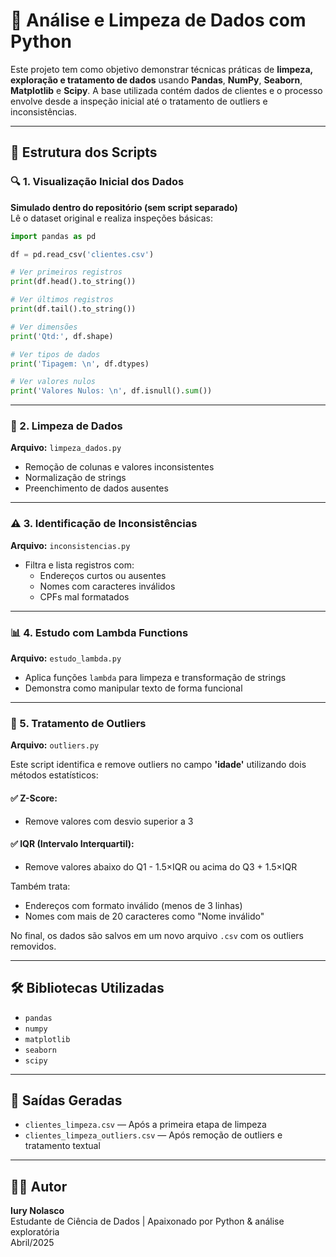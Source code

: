
# 🧼 Análise e Limpeza de Dados com Python

Este projeto tem como objetivo demonstrar técnicas práticas de **limpeza, exploração e tratamento de dados** usando **Pandas**, **NumPy**, **Seaborn**, **Matplotlib** e **Scipy**. A base utilizada contém dados de clientes e o processo envolve desde a inspeção inicial até o tratamento de outliers e inconsistências.

---

## 📁 Estrutura dos Scripts

### 🔍 1. Visualização Inicial dos Dados
**Simulado dentro do repositório (sem script separado)**  
Lê o dataset original e realiza inspeções básicas:

```python
import pandas as pd

df = pd.read_csv('clientes.csv')

# Ver primeiros registros
print(df.head().to_string())

# Ver últimos registros
print(df.tail().to_string())

# Ver dimensões
print('Qtd:', df.shape)

# Ver tipos de dados
print('Tipagem: \n', df.dtypes)

# Ver valores nulos
print('Valores Nulos: \n', df.isnull().sum())
```

---

### 🧽 2. Limpeza de Dados
**Arquivo:** `limpeza_dados.py`

- Remoção de colunas e valores inconsistentes
- Normalização de strings
- Preenchimento de dados ausentes

---

### ⚠️ 3. Identificação de Inconsistências
**Arquivo:** `inconsistencias.py`

- Filtra e lista registros com:
  - Endereços curtos ou ausentes
  - Nomes com caracteres inválidos
  - CPFs mal formatados

---

### 📊 4. Estudo com Lambda Functions
**Arquivo:** `estudo_lambda.py`

- Aplica funções `lambda` para limpeza e transformação de strings
- Demonstra como manipular texto de forma funcional

---

### 🚨 5. Tratamento de Outliers
**Arquivo:** `outliers.py`

Este script identifica e remove outliers no campo **'idade'** utilizando dois métodos estatísticos:

#### ✅ Z-Score:
- Remove valores com desvio superior a 3

#### ✅ IQR (Intervalo Interquartil):
- Remove valores abaixo do Q1 - 1.5×IQR ou acima do Q3 + 1.5×IQR

Também trata:
- Endereços com formato inválido (menos de 3 linhas)
- Nomes com mais de 20 caracteres como "Nome inválido"

No final, os dados são salvos em um novo arquivo `.csv` com os outliers removidos.

---

## 🛠 Bibliotecas Utilizadas

- `pandas`
- `numpy`
- `matplotlib`
- `seaborn`
- `scipy`

---

## 📁 Saídas Geradas

- `clientes_limpeza.csv` — Após a primeira etapa de limpeza
- `clientes_limpeza_outliers.csv` — Após remoção de outliers e tratamento textual

---

## 👨‍💻 Autor

**Iury Nolasco**  
Estudante de Ciência de Dados | Apaixonado por Python & análise exploratória  
Abril/2025
